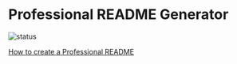 # Professional README Generator
![status](https://img.shields.io/badge/status-abandoned-lightgrey)

[How to create a Professional README](https://coding-boot-camp.github.io/full-stack/github/professional-readme-guide)
